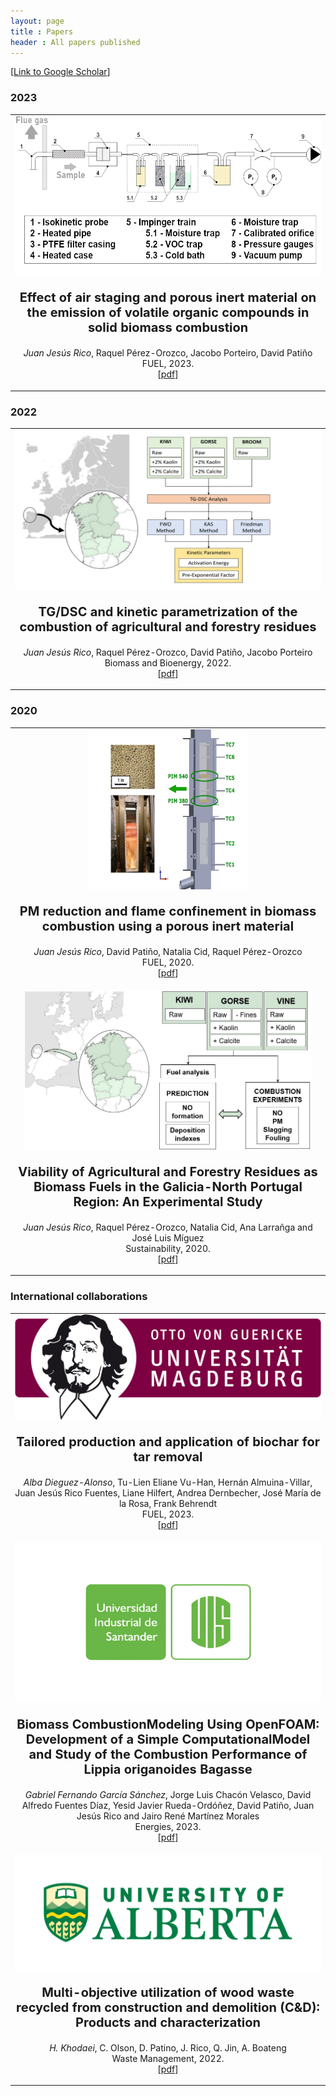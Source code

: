 ```yaml
---
layout: page
title : Papers
header : All papers published
---
```

[<a href='https://scholar.google.com/citations?hl=es&user=eB0Gb3EAAAAJ&view_op=list_works&sortby=title'>Link to Google Scholar</a>]


<h3> 2023</h3>


<table class="imgtable">
  <tr>
    <td align="center" valign="middle">
		<img class="middle" src="/images/papers/impingers.png" alt="TG/DSC" width="530" height="256"/>
		<p style="font-size:20px; ">
			<b>Effect of air staging and porous inert material on the emission of volatile organic compounds in solid biomass combustion</b> <br />
		</p>
		<p> <i>Juan Jesús Rico</i>, Raquel Pérez-Orozco, Jacobo Porteiro, David Patiño <br />
			FUEL, 2023. <br />
			[<a href="https://doi.org/10.1016/j.fuel.2023.128907">pdf</a>]
		</p>
    </td>
  </tr>
</table>


<h3> 2022</h3>
<table class="imgtable">
  <tr>
    <td align="center" valign="middle">
		<img class="middle" src="/images/papers/TGDSC.png" alt="TG/DSC" width="500" height="256"/>
		<p style="font-size:20px; ">
			<b>TG/DSC and kinetic parametrization of the combustion of agricultural and forestry residues</b> <br />
		</p>
		<p> <i>Juan Jesús Rico</i>, Raquel Pérez-Orozco, David Patiño, Jacobo Porteiro <br />
			Biomass and Bioenergy, 2022. <br />
			[<a href="https://doi.org/10.1016/j.biombioe.2022.106485">pdf</a>]
		</p>
    </td>
  </tr>
</table>


<h3> 2020</h3>
<table class="imgtable">
  <tr>
    <td align="center" valign="middle">
		<img class="middle" src="/images/papers/PIMdeep.jpg" alt="PIM" width="256" height="256"/>
		<p style="font-size:20px; ">
			<b>PM reduction and flame confinement in biomass combustion using a porous inert material</b> <br />
		</p>
		<p> <i>Juan Jesús Rico</i>, David Patiño, Natalia Cid, Raquel Pérez-Orozco <br />
			FUEL, 2020. <br />
			[<a href="https://doi.org/10.1016/j.fuel.2020.118496">pdf</a>]
		</p>
    </td>
  </tr>
  <tr>
    <td align="center" valign="middle">
		<img class="middle" src="/images/papers/esquema.png" alt="Combustibles" width="460" height="256"/>
		<p style="font-size:20px; ">
			<b>Viability of Agricultural and Forestry Residues as Biomass Fuels in the Galicia-North Portugal Region: An Experimental Study</b> <br />
		</p>
		<p> <i>Juan Jesús Rico</i>, Raquel Pérez-Orozco, Natalia Cid, Ana Larrañga and José Luis Míguez <br />
			Sustainability, 2020. <br />
			[<a href="http://dx.doi.org/10.3390/su12198206">pdf</a>]
		</p>
    </td>
  </tr>
</table>


<h3> International collaborations</h3>


<table class="imgtable">
  <tr>
    <td align="center" valign="middle">
		<img class="middle" src="/images/papers/ovgu.jpg" alt="Biochar" width="500" height="169"/>
		<p style="font-size:20px; ">
			<b>Tailored production and application of biochar for tar removal</b> <br />
		</p>
		<p> <i>Alba Dieguez-Alonso</i>, Tu-Lien Eliane Vu-Han, Hernán Almuina-Villar, Juan Jesús Rico Fuentes, Liane Hilfert, Andrea Dernbecher, José María de la Rosa, Frank Behrendt <br />
			FUEL, 2023. <br />
			[<a href="https://doi.org/10.1016/j.fuel.2023.128306">pdf</a>]
		</p>
    </td>
  </tr>
  <tr>
    <td align="center" valign="middle">
		<img class="middle" src="/images/papers/santander.jpg" alt="Bucaramanga" width="500" height="256"/>
		<p style="font-size:20px; ">
			<b>Biomass CombustionModeling Using OpenFOAM: Development of a Simple ComputationalModel and Study of the Combustion Performance of Lippia origanoides Bagasse</b> <br />
		</p>
		<p> <i> Gabriel Fernando García Sánchez</i>, Jorge Luis Chacón Velasco, David Alfredo Fuentes Díaz, Yesid Javier Rueda-Ordóñez, David Patiño, Juan Jesús Rico and Jairo René Martínez Morales<br />
			Energies, 2023. <br />
			[<a href="https://doi.org/10.3390/en16062932">pdf</a>]
		</p>
    </td>
  </tr>
  <tr>
    <td align="center" valign="middle">
		<img class="middle" src="/images/papers/alberta.png" alt="Alberta" width="500" height="186"/>
		<p style="font-size:20px; ">
			<b>Multi-objective utilization of wood waste recycled from construction and demolition (C&D): Products and characterization</b> <br />
		</p>
		<p> <i>H. Khodaei</i>, C. Olson, D. Patino, J. Rico, Q. Jin, A. Boateng <br />
			Waste Management, 2022. <br />
			[<a href="https://doi.org/10.1016/j.wasman.2022.06.021">pdf</a>]
		</p>
    </td>
  </tr>
</table>